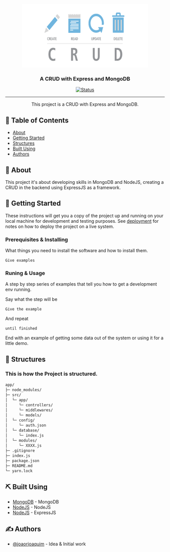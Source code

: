 <p align="center">
  <a href="" rel="noopener">
 <img width=400px height=200px src="crud_logo.png" alt="Project logo"></a>
</p>

<h3 align="center">A CRUD with Express and MongoDB</h3>

<div align="center">

[![Status](https://img.shields.io/badge/status-active-success.svg)]()

</div>

---

<p align="center"> This project is a CRUD with Express and MongoDB.
    <br> 
</p>

## 📝 Table of Contents

- [About](#about)
- [Getting Started](#getting_started)
- [Structures](#structures)
- [Built Using](#built_using)
- [Authors](#authors)

## 🧐 About <a name = "about"></a>

This project it's about developing skills in MongoDB and NodeJS, creating a CRUD in the backend using ExpressJS as a framework.

## 🏁 Getting Started <a name = "getting_started"></a>

These instructions will get you a copy of the project up and running on your local machine for development and testing purposes. See [deployment](#deployment) for notes on how to deploy the project on a live system.

### Prerequisites & Installing

What things you need to install the software and how to install them.

```
Give examples
```

### Runing & Usage

A step by step series of examples that tell you how to get a development env running.

Say what the step will be

```
Give the example
```

And repeat

```
until finished
```

End with an example of getting some data out of the system or using it for a little demo.


## 📁 Structures <a name="structures"></a>

### This is how the Project is structured.

```
app/
├─ node_modules/
├─ src/
│  └─ app/
│     └─ controllers/
│     └─ middlewares/
│     └─ models/
│  └─ config/
│     └─ auth.json
│  └─ database/
│     └─ index.js
│  └─ modules/
│     └─ XXXX.js
├─ .gitignore
├─ index.js
├─ package.json
├─ README.md
└─ yarn.lock
```

## ⛏️ Built Using <a name = "built_using"></a>

- [MongoDB](https://rnfirebase.io/) - MongoDB
- [NodeJS](https://reactnative.dev/) - NodeJS
- [NodeJS](https://reactnative.dev/) - ExpressJS


## ✍️ Authors <a name = "authors"></a>

- [@joaorjoaquim](https://github.com/joaorjoaquim) - Idea & Initial work
